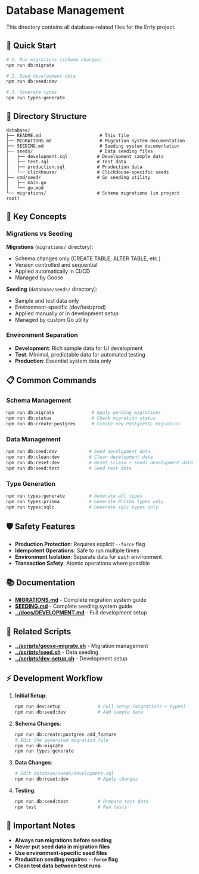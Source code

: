 # Database Management

This directory contains all database-related files for the Errly project.

## 🚀 Quick Start

```bash
# 1. Run migrations (schema changes)
npm run db:migrate

# 2. Seed development data
npm run db:seed:dev

# 3. Generate types
npm run types:generate
```

## 📁 Directory Structure

```
database/
├── README.md                      # This file
├── MIGRATIONS.md                  # Migration system documentation
├── SEEDING.md                     # Seeding system documentation
├── seeds/                         # Data seeding files
│   ├── development.sql           # Development sample data
│   ├── test.sql                  # Test data
│   ├── production.sql            # Production data
│   └── clickhouse/               # ClickHouse-specific seeds
├── cmd/seed/                     # Go seeding utility
│   ├── main.go
│   └── go.mod
└── migrations/                   # Schema migrations (in project root)
```

## 🔧 Key Concepts

### Migrations vs Seeding

**Migrations** (`migrations/` directory):
- Schema changes only (CREATE TABLE, ALTER TABLE, etc.)
- Version controlled and sequential
- Applied automatically in CI/CD
- Managed by Goose

**Seeding** (`database/seeds/` directory):
- Sample and test data only
- Environment-specific (dev/test/prod)
- Applied manually or in development setup
- Managed by custom Go utility

### Environment Separation

- **Development**: Rich sample data for UI development
- **Test**: Minimal, predictable data for automated testing  
- **Production**: Essential system data only

## 📋 Common Commands

### Schema Management
```bash
npm run db:migrate              # Apply pending migrations
npm run db:status               # Check migration status
npm run db:create:postgres      # Create new PostgreSQL migration
```

### Data Management
```bash
npm run db:seed:dev            # Seed development data
npm run db:clean:dev           # Clean development data
npm run db:reset:dev           # Reset (clean + seed) development data
npm run db:seed:test           # Seed test data
```

### Type Generation
```bash
npm run types:generate         # Generate all types
npm run types:prisma           # Generate Prisma types only
npm run types:sqlc             # Generate sqlc types only
```

## 🛡️ Safety Features

- **Production Protection**: Requires explicit `--force` flag
- **Idempotent Operations**: Safe to run multiple times
- **Environment Isolation**: Separate data for each environment
- **Transaction Safety**: Atomic operations where possible

## 📚 Documentation

- **[MIGRATIONS.md](./MIGRATIONS.md)** - Complete migration system guide
- **[SEEDING.md](./SEEDING.md)** - Complete seeding system guide
- **[../docs/DEVELOPMENT.md](../docs/DEVELOPMENT.md)** - Full development setup

## 🔗 Related Scripts

- **[../scripts/goose-migrate.sh](../scripts/goose-migrate.sh)** - Migration management
- **[../scripts/seed.sh](../scripts/seed.sh)** - Data seeding
- **[../scripts/dev-setup.sh](../scripts/dev-setup.sh)** - Development setup

## ⚡ Development Workflow

1. **Initial Setup**:
   ```bash
   npm run dev:setup              # Full setup (migrations + types)
   npm run db:seed:dev            # Add sample data
   ```

2. **Schema Changes**:
   ```bash
   npm run db:create:postgres add_feature
   # Edit the generated migration file
   npm run db:migrate
   npm run types:generate
   ```

3. **Data Changes**:
   ```bash
   # Edit database/seeds/development.sql
   npm run db:reset:dev           # Apply changes
   ```

4. **Testing**:
   ```bash
   npm run db:seed:test           # Prepare test data
   npm test                       # Run tests
   ```

## 🚨 Important Notes

- **Always run migrations before seeding**
- **Never put seed data in migration files**
- **Use environment-specific seed files**
- **Production seeding requires `--force` flag**
- **Clean test data between test runs**
